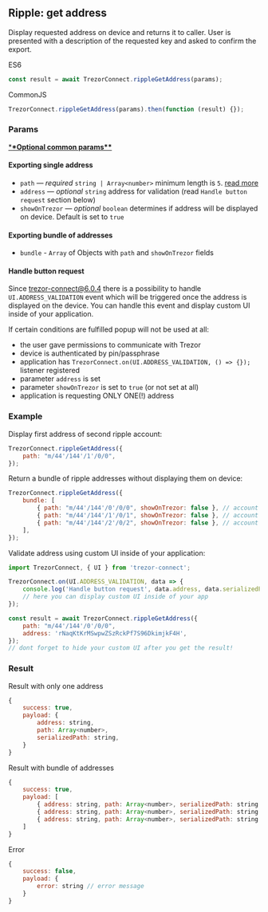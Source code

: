## Ripple: get address

Display requested address on device and returns it to caller. User is presented with a description of the requested key and asked to confirm the export.

ES6

```javascript
const result = await TrezorConnect.rippleGetAddress(params);
```

CommonJS

```javascript
TrezorConnect.rippleGetAddress(params).then(function (result) {});
```

### Params

[\***\*Optional common params\*\***](commonParams.md)

#### Exporting single address

-   `path` — _required_ `string | Array<number>` minimum length is `5`. [read more](path.md)
-   `address` — _optional_ `string` address for validation (read `Handle button request` section below)
-   `showOnTrezor` — _optional_ `boolean` determines if address will be displayed on device. Default is set to `true`

#### Exporting bundle of addresses

-   `bundle` - `Array` of Objects with `path` and `showOnTrezor` fields

#### Handle button request

Since trezor-connect@6.0.4 there is a possibility to handle `UI.ADDRESS_VALIDATION` event which will be triggered once the address is displayed on the device.
You can handle this event and display custom UI inside of your application.

If certain conditions are fulfilled popup will not be used at all:

-   the user gave permissions to communicate with Trezor
-   device is authenticated by pin/passphrase
-   application has `TrezorConnect.on(UI.ADDRESS_VALIDATION, () => {});` listener registered
-   parameter `address` is set
-   parameter `showOnTrezor` is set to `true` (or not set at all)
-   application is requesting ONLY ONE(!) address

### Example

Display first address of second ripple account:

```javascript
TrezorConnect.rippleGetAddress({
    path: "m/44'/144'/1'/0/0",
});
```

Return a bundle of ripple addresses without displaying them on device:

```javascript
TrezorConnect.rippleGetAddress({
    bundle: [
        { path: "m/44'/144'/0'/0/0", showOnTrezor: false }, // account 1
        { path: "m/44'/144'/1'/0/1", showOnTrezor: false }, // account 2
        { path: "m/44'/144'/2'/0/2", showOnTrezor: false }, // account 3
    ],
});
```

Validate address using custom UI inside of your application:

```javascript
import TrezorConnect, { UI } from 'trezor-connect';

TrezorConnect.on(UI.ADDRESS_VALIDATION, data => {
    console.log('Handle button request', data.address, data.serializedPath);
    // here you can display custom UI inside of your app
});

const result = await TrezorConnect.rippleGetAddress({
    path: "m/44'/144'/0'/0/0",
    address: 'rNaqKtKrMSwpwZSzRckPf7S96DkimjkF4H',
});
// dont forget to hide your custom UI after you get the result!
```

### Result

Result with only one address

```javascript
{
    success: true,
    payload: {
        address: string,
        path: Array<number>,
        serializedPath: string,
    }
}
```

Result with bundle of addresses

```javascript
{
    success: true,
    payload: [
        { address: string, path: Array<number>, serializedPath: string }, // account 1, address 1
        { address: string, path: Array<number>, serializedPath: string }, // account 2, address 2
        { address: string, path: Array<number>, serializedPath: string }, // account 3, address 3
    ]
}
```

Error

```javascript
{
    success: false,
    payload: {
        error: string // error message
    }
}
```
